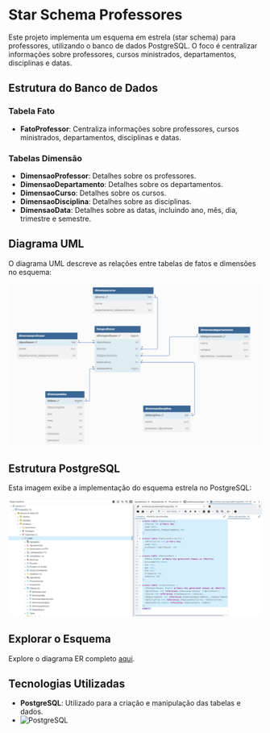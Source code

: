 # Star Schema Professores

Este projeto implementa um esquema em estrela (star schema) para professores, utilizando o banco de dados PostgreSQL. O foco é centralizar informações sobre professores, cursos ministrados, departamentos, disciplinas e datas.

## Estrutura do Banco de Dados

### Tabela Fato

- **FatoProfessor**: Centraliza informações sobre professores, cursos ministrados, departamentos, disciplinas e datas.

### Tabelas Dimensão

- **DimensaoProfessor**: Detalhes sobre os professores.
- **DimensaoDepartamento**: Detalhes sobre os departamentos.
- **DimensaoCurso**: Detalhes sobre os cursos.
- **DimensaoDisciplina**: Detalhes sobre as disciplinas.
- **DimensaoData**: Detalhes sobre as datas, incluindo ano, mês, dia, trimestre e semestre.


## Diagrama UML

O diagrama UML descreve as relações entre tabelas de fatos e dimensões no esquema:

![Diagrama UML](https://github.com/rhuanvictor/StarSchema/blob/main/UML.jpg)

## Estrutura PostgreSQL

Esta imagem exibe a implementação do esquema estrela no PostgreSQL:

![Estrutura Postgres](https://github.com/rhuanvictor/StarSchema/blob/main/postgres.jpg)

## Explorar o Esquema

Explore o diagrama ER completo [aqui](https://dbdiagram.io/d/6714459b97a66db9a39381cd).

## Tecnologias Utilizadas

- **PostgreSQL**: Utilizado para a criação e manipulação das tabelas e dados.
- ![PostgreSQL](https://img.shields.io/badge/PostgreSQL-000?style=for-the-badge&logo=postgresql)
